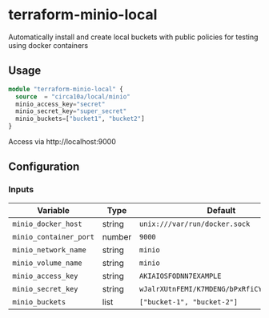# terraform-minio-local

Automatically install and create local buckets with public policies for testing using docker containers

## Usage

```tf
module "terraform-minio-local" {
  source  = "circa10a/local/minio"
  minio_access_key="secret"
  minio_secret_key="super_secret"
  minio_buckets=["bucket1", "bucket2"]
}
```

Access via http://localhost:9000

## Configuration


### Inputs

| Variable               | Type   | Default                                    |
|------------------------|--------|--------------------------------------------|
| `minio_docker_host`    | string | `unix:///var/run/docker.sock`              |
| `minio_container_port` | number | `9000`                                     |
| `minio_network_name`   | string | `minio`                                    |
| `minio_volume_name`    | string | `minio`                                    |
| `minio_access_key`     | string | `AKIAIOSFODNN7EXAMPLE`                     |
| `minio_secret_key`     | string | `wJalrXUtnFEMI/K7MDENG/bPxRfiCYEXAMPLEKEY` |
| `minio_buckets`        | list   | `["bucket-1", "bucket-2"]`                 |
